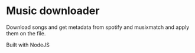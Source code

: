 # Music downloader

Download songs and get metadata from spotify and musixmatch and apply them on the file.

Built with NodeJS
